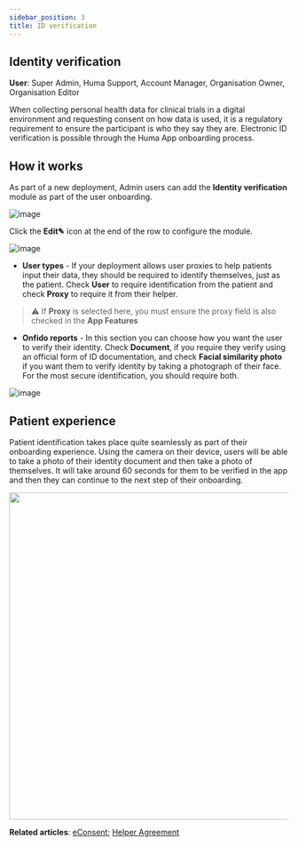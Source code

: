 ```yaml
---
sidebar_position: 3
title: ID verification 
---
```

## Identity verification
**User**: Super Admin, Huma Support, Account Manager, Organisation Owner, Organisation Editor

When collecting personal health data for clinical trials in a digital environment and requesting consent on how data is used, it is a regulatory requirement to ensure the participant is who they say they are. Electronic ID verification is possible through the Huma App onboarding process.
## How it works​
As part of a new deployment, Admin users can add the **Identity verification** module as part of the user onboarding. 

![image](./assets/Identity01.png)

Click the **Edit✎** icon at the end of the row to configure the module.

![image](./assets/Identity02.png)

- **User types** - If your deployment allows user proxies to help patients input their data, they should be required to identify themselves, just as the patient. Check **User** to require identification from the patient and check **Proxy** to require it from their helper.

>
>  ⚠️ If **Proxy** is selected here, you must ensure the proxy field is also checked in the **App Features**
>  

- **Onfido reports** - In this section you can choose how you want the user to verify their identity. Check **Document**, if you require they verify using an official form of ID documentation, and check **Facial similarity photo** if you want them to verify identity by taking a photograph of their face. For the most secure identification, you should require both.

![image](./assets/Identity03.png)

## Patient experience 
Patient identification takes place quite seamlessly as part of their onboarding experience. Using the camera on their device, users will be able to take a photo of their identity document and then take a photo of themselves. It will take around 60 seconds for them to be verified in the app and then they can continue to the next step of their onboarding.

<img src="../../../huma-app/assets/idverification.png" width="600" height="589">

**Related articles**: [eConsent](./econsent.md); [Helper Agreement](./helper-agreement.md)
